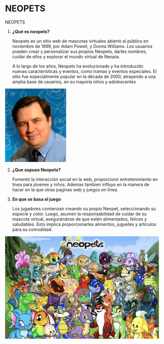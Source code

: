 # NEOPETS
NEOPETS


1. __¿Qué es neopets?__

    Neopets es un sitio web de mascotas virtuales abierto al público en noviembre de 1999, por Adam Powell, y Donna Williams. Los usuarios pueden crear y personalizar sus propios Neopets, darles nombres, cuidar de ellos y explorar el mundo virtual de Neopia.

    A lo largo de los años, Neopets ha evolucionado y ha introducido nuevas características y eventos, como tramas y eventos especiales. El sitio fue especialmente popular en la década de 2000, atrayendo a una amplia base de usuarios, en su mayoría niños y adolescentes
    
![U+200E](https://github.com/Pablocollado1/NEOPETS/blob/main/doug-dohring-13689.jpg "IMAGEN")

2. __¿Que supuso Neopets?__

    Fomentó la interacción social en la web, proporcionó entretenimiento en línea para jóvenes y niños. Ademas tambien influyo en la manera de hacer en la que otras paginas web y juegos en linea.

3. __En que se basa el juego__

    Los jugadores comienzan creando su propio Neopet, seleccionando su especie y color. Luego, asumen la responsabilidad de cuidar de su mascota virtual, asegurándose de que estén alimentados, felices y saludables. Esto implica proporcionarles alimentos, juguetes y artículos para su comodidad.

![U+200E](https://github.com/Pablocollado1/NEOPETS/blob/main/1349848.jpg "IMAGEN")